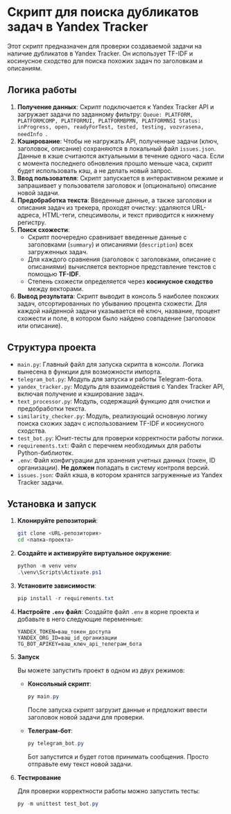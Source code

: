 # Скрипт для поиска дубликатов задач в Yandex Tracker

Этот скрипт предназначен для проверки создаваемой задачи на наличие дубликатов в Yandex Tracker. Он использует TF-IDF и косинусное сходство для поиска похожих задач по заголовкам и описаниям.

## Логика работы

1.  **Получение данных**: 
Скрипт подключается к Yandex Tracker API и загружает задачи по заданному фильтру: `Queue: PLATFORM, PLATFORMCOMP, PLATFORMUI, PLATFORMBPMN, PLATFORMNSI Status: inProgress, open, readyForTest, tested, testing, vozvrasena, needInfo `.
2.  **Кэширование**: Чтобы не нагружать API, полученные задачи (ключ, заголовок, описание) сохраняются в локальный файл `issues.json`. Данные в кэше считаются актуальными в течение одного часа. Если с момента последнего обновления прошло меньше часа, скрипт будет использовать кэш, а не делать новый запрос.
3.  **Ввод пользователя**: Скрипт запускается в интерактивном режиме и запрашивает у пользователя заголовок и (опционально) описание новой задачи.
4.  **Предобработка текста**: Введенные данные, а также заголовки и описания задач из трекера, проходят очистку: удаляются URL-адреса, HTML-теги, спецсимволы, и текст приводится к нижнему регистру.
5.  **Поиск схожести**:
    *   Скрипт поочередно сравнивает введенные данные с заголовками (`summary`) и описаниями (`description`) всех загруженных задач.
    *   Для каждого сравнения (заголовок с заголовками, описание с описаниями) вычисляется векторное представление текстов с помощью **TF-IDF**.
    *   Степень схожести определяется через **косинусное сходство** между векторами.
6.  **Вывод результата**: Скрипт выводит в консоль 5 наиболее похожих задач, отсортированных по убыванию процента схожести. Для каждой найденной задачи указывается её ключ, название, процент схожести и поле, в котором было найдено совпадение (заголовок или описание).

## Структура проекта

*   `main.py`: Главный файл для запуска скрипта в консоли. Логика вынесена в функции для возможности импорта.
*   `telegram_bot.py`: Модуль для запуска и работы Telegram-бота.
*   `yandex_tracker.py`: Модуль для взаимодействия с Yandex Tracker API, включая получение и кэширование задач.
*   `text_processor.py`: Модуль, содержащий функцию для очистки и предобработки текста.
*   `similarity_checker.py`: Модуль, реализующий основную логику поиска схожих задач с использованием TF-IDF и косинусного сходства.
*   `test_bot.py`: Юнит-тесты для проверки корректности работы логики.
*   `requirements.txt`: Файл с перечнем необходимых для работы Python-библиотек.
*   `.env`: Файл конфигурации для хранения учетных данных (токен, ID организации). **Не должен** попадать в систему контроля версий.
*   `issues.json`: Файл кэша, в котором хранятся загруженные из Yandex Tracker задачи.

## Установка и запуск

1.  **Клонируйте репозиторий**:
    ```bash
    git clone <URL-репозитория>
    cd <папка-проекта>
    ```

2.  **Создайте и активируйте виртуальное окружение**:
    ```powershell
    python -m venv venv
    .\venv\Scripts\Activate.ps1
    ```

3.  **Установите зависимости**:
    ```powershell
    pip install -r requirements.txt
    ```

4.  **Настройте `.env` файл**:
    Создайте файл `.env` в корне проекта и добавьте в него следующие переменные:
    ```
    YANDEX_TOKEN=ваш_токен_доступа
    YANDEX_ORG_ID=ваш_id_организации
    TG_BOT_APIKEY=ваш_ключ_api_телеграм_бота
    ```

5.  **Запуск**

    Вы можете запустить проект в одном из двух режимов:

    *   **Консольный скрипт**:
        ```powershell
        py main.py
        ```
        После запуска скрипт загрузит данные и предложит ввести заголовок новой задачи для проверки.

    *   **Телеграм-бот**:
        ```powershell
        py telegram_bot.py
        ```
        Бот запустится и будет готов принимать сообщения. Просто отправьте ему текст новой задачи.

6.  **Тестирование**

    Для проверки корректности работы можно запустить тесты:
    ```powershell
    py -m unittest test_bot.py
    ```